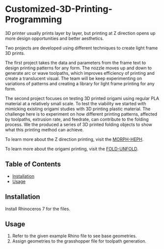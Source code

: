# Customized-3D-Printing-Programming

3D printer usually prints layer by layer, but printing at Z direction opens up more design opportunities and better aesthetics.

Two projects are developed using different techniques to create light frame 3D prints.

The first project takes the data and parameters from the frame text to design printing patterns for any form. The nozzle moves up and down to generate arc or wave toolpaths, which improves efficiency of printing and create a translucent visual. The team will be keep experimenting on variations of patterns and creating a library for light frame printing for any form.

The second project focuses on testing 3D printed origami using regular PLA material at a relatively small scale. To test the viability we started with mimicking existing origami studies with 3D printing plastic material. The challenge here is to experiment on how different printing patterns, affected by toolpaths, extrusion rate, and feedrate, can contribute to the folding process. We the produced a series of 3D printed folding objects to show what this printing method can achieve.

To learn more about the Z direction printing, visit the <a href="https://beichenxie.myportfolio.com/morph-heph" target="_blank">MORPH-HEPH</a>.

To learn more about the origami printing, visit the <a href="https://beichenxie.myportfolio.com/fold-unfold" target="_blank">FOLD-UNFOLD</a>.

## Table of Contents

- [Installation](#installation)
- [Usage](#usage)

## Installation

Install Rhinoceros 7 for the files.

## Usage

1. Refer to the given example Rhino file to see base geometries. 
2. Assign geometries to the grasshopper file for toolpath generation.


